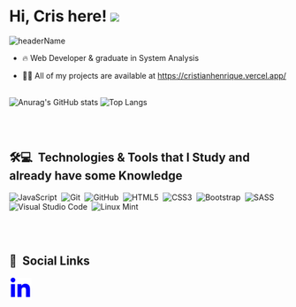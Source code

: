 
<h1 align="left">Hi, Cris here! <img src="https://raw.githubusercontent.com/aemmadi/aemmadi/master/wave.gif" width="30"></h1>

![headerName](https://github.com/chrissshenri/chrissshenri/assets/102925001/18b555b8-cd3f-471a-b6fd-346ea1e89031)


- 🔥 Web Developer & graduate in System Analysis 

- 👨‍💻 All of my projects are available at https://cristianhenrique.vercel.app/ 
<br><br>

![Anurag's GitHub stats](https://github-readme-stats.vercel.app/api?username=chrissshenri&show_icons=true&theme=transparent)
![Top Langs](https://github-readme-stats.vercel.app/api/top-langs/?username=chrissshenri&hide=TeX&layout=compact&theme=transparent)

<br><br>

## 🛠💻 &nbsp;Technologies & Tools that I Study and already have some Knowledge

![JavaScript](https://img.shields.io/badge/-JavaScript-05122A?style=flat&logo=javascript)&nbsp;
![Git](https://img.shields.io/badge/-Git-05122A?style=flat&logo=git)&nbsp;
![GitHub](https://img.shields.io/badge/-GitHub-05122A?style=flat&logo=github)&nbsp;
![HTML5](https://img.shields.io/badge/html5-%23E34F26.svg?style=for-the-badge&logo=html5&logoColor=white)&nbsp;
![CSS3](https://img.shields.io/badge/css3-%231572B6.svg?style=for-the-badge&logo=css3&logoColor=white)&nbsp;
![Bootstrap](https://img.shields.io/badge/bootstrap-%238511FA.svg?style=for-the-badge&logo=bootstrap&logoColor=white)&nbsp;
![SASS](https://img.shields.io/badge/SASS-hotpink.svg?style=for-the-badge&logo=SASS&logoColor=white)&nbsp;
![Visual Studio Code](https://img.shields.io/badge/-Visual%20Studio%20Code-05122A?style=flat&logo=visual-studio-code&logoColor=007ACC)&nbsp;
![Linux Mint](https://img.shields.io/badge/Linux%20Mint-87CF3E?style=for-the-badge&logo=Linux%20Mint&logoColor=white)&nbsp;

<br><br>

## 🚀 &nbsp;Social Links

<a target="_blank" href="https://www.linkedin.com/in/cristian-henrique-760b73264/">
    <img align="left" alt="Linkedin" width="40px" src="https://github.com/chrissshenri/chrissshenri/blob/main/linkedin.svg" /> 
</a>
